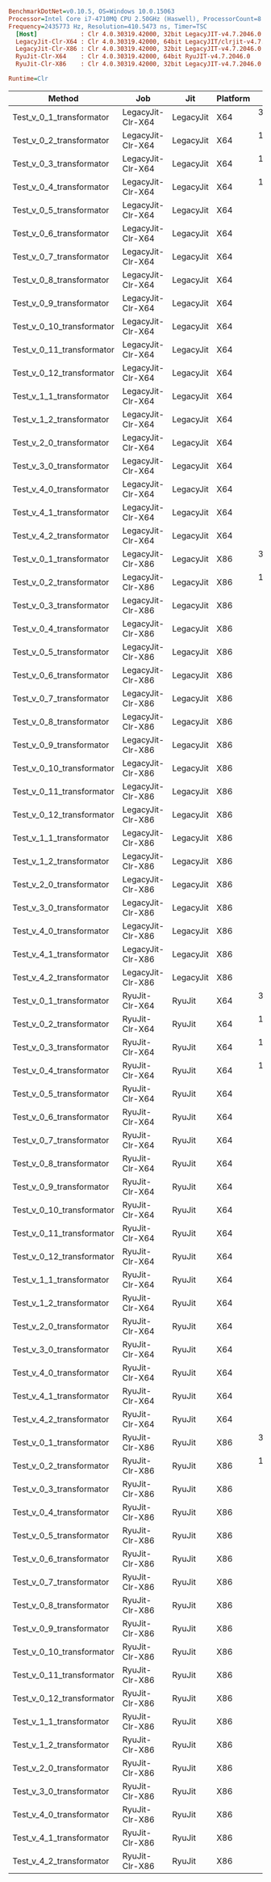 ``` ini

BenchmarkDotNet=v0.10.5, OS=Windows 10.0.15063
Processor=Intel Core i7-4710MQ CPU 2.50GHz (Haswell), ProcessorCount=8
Frequency=2435773 Hz, Resolution=410.5473 ns, Timer=TSC
  [Host]            : Clr 4.0.30319.42000, 32bit LegacyJIT-v4.7.2046.0
  LegacyJit-Clr-X64 : Clr 4.0.30319.42000, 64bit LegacyJIT/clrjit-v4.7.2046.0;compatjit-v4.7.2046.0
  LegacyJit-Clr-X86 : Clr 4.0.30319.42000, 32bit LegacyJIT-v4.7.2046.0
  RyuJit-Clr-X64    : Clr 4.0.30319.42000, 64bit RyuJIT-v4.7.2046.0
  RyuJit-Clr-X86    : Clr 4.0.30319.42000, 32bit LegacyJIT-v4.7.2046.0

Runtime=Clr  

```
 |                    Method |               Job |       Jit | Platform |      Mean |     Error |    StdDev | Scaled |     Gen 0 | Allocated |
 |-------------------------- |------------------ |---------- |--------- |----------:|----------:|----------:|-------:|----------:|----------:|
 |  Test_v_0_1_transformator | LegacyJit-Clr-X64 | LegacyJit |      X64 | 39.693 ms | 0.1682 ms | 0.1491 ms |   1.00 | 7308.3333 |   23.8 MB |
 |  Test_v_0_2_transformator | LegacyJit-Clr-X64 | LegacyJit |      X64 | 12.837 ms | 0.0422 ms | 0.0353 ms |   0.32 | 2964.5833 |    9.3 MB |
 |  Test_v_0_3_transformator | LegacyJit-Clr-X64 | LegacyJit |      X64 | 11.538 ms | 0.0453 ms | 0.0423 ms |   0.29 | 2163.5417 |   6.94 MB |
 |  Test_v_0_4_transformator | LegacyJit-Clr-X64 | LegacyJit |      X64 | 11.583 ms | 0.0528 ms | 0.0494 ms |   0.29 | 2138.5417 |   6.94 MB |
 |  Test_v_0_5_transformator | LegacyJit-Clr-X64 | LegacyJit |      X64 |  6.424 ms | 0.0188 ms | 0.0166 ms |   0.16 | 1794.7917 |    5.6 MB |
 |  Test_v_0_6_transformator | LegacyJit-Clr-X64 | LegacyJit |      X64 |  5.419 ms | 0.0143 ms | 0.0127 ms |   0.14 | 2280.7292 |   7.06 MB |
 |  Test_v_0_7_transformator | LegacyJit-Clr-X64 | LegacyJit |      X64 |  3.769 ms | 0.0212 ms | 0.0199 ms |   0.09 | 2222.1354 |   6.79 MB |
 |  Test_v_0_8_transformator | LegacyJit-Clr-X64 | LegacyJit |      X64 |  3.588 ms | 0.0075 ms | 0.0071 ms |   0.09 | 1608.8542 |   4.95 MB |
 |  Test_v_0_9_transformator | LegacyJit-Clr-X64 | LegacyJit |      X64 |  2.707 ms | 0.0083 ms | 0.0078 ms |   0.07 | 1609.8958 |   4.95 MB |
 | Test_v_0_10_transformator | LegacyJit-Clr-X64 | LegacyJit |      X64 |  2.514 ms | 0.0122 ms | 0.0114 ms |   0.06 | 1609.8958 |   4.95 MB |
 | Test_v_0_11_transformator | LegacyJit-Clr-X64 | LegacyJit |      X64 |  2.482 ms | 0.0086 ms | 0.0080 ms |   0.06 | 1608.8542 |   4.95 MB |
 | Test_v_0_12_transformator | LegacyJit-Clr-X64 | LegacyJit |      X64 |  2.666 ms | 0.0102 ms | 0.0095 ms |   0.07 | 1854.1667 |   5.68 MB |
 |  Test_v_1_1_transformator | LegacyJit-Clr-X64 | LegacyJit |      X64 |  2.855 ms | 0.0125 ms | 0.0110 ms |   0.07 | 1609.8958 |   4.95 MB |
 |  Test_v_1_2_transformator | LegacyJit-Clr-X64 | LegacyJit |      X64 |  2.689 ms | 0.0115 ms | 0.0107 ms |   0.07 | 1609.8958 |   4.95 MB |
 |  Test_v_2_0_transformator | LegacyJit-Clr-X64 | LegacyJit |      X64 |  2.484 ms | 0.0085 ms | 0.0079 ms |   0.06 | 1602.6042 |   4.95 MB |
 |  Test_v_3_0_transformator | LegacyJit-Clr-X64 | LegacyJit |      X64 |  3.487 ms | 0.0130 ms | 0.0121 ms |   0.09 | 1313.0208 |   4.06 MB |
 |  Test_v_4_0_transformator | LegacyJit-Clr-X64 | LegacyJit |      X64 |  5.274 ms | 0.0276 ms | 0.0258 ms |   0.13 | 1263.5417 |      4 MB |
 |  Test_v_4_1_transformator | LegacyJit-Clr-X64 | LegacyJit |      X64 |  5.219 ms | 0.0191 ms | 0.0178 ms |   0.13 | 1263.5417 |      4 MB |
 |  Test_v_4_2_transformator | LegacyJit-Clr-X64 | LegacyJit |      X64 |  4.388 ms | 0.0317 ms | 0.0264 ms |   0.11 |  933.3333 |   3.02 MB |
 |  Test_v_0_1_transformator | LegacyJit-Clr-X86 | LegacyJit |      X86 | 38.067 ms | 0.1731 ms | 0.1446 ms |   1.00 | 4758.3333 |  16.31 MB |
 |  Test_v_0_2_transformator | LegacyJit-Clr-X86 | LegacyJit |      X86 | 11.260 ms | 0.0358 ms | 0.0335 ms |   0.30 | 2417.7083 |   7.69 MB |
 |  Test_v_0_3_transformator | LegacyJit-Clr-X86 | LegacyJit |      X86 |  9.745 ms | 0.0354 ms | 0.0331 ms |   0.26 | 1831.2500 |   5.91 MB |
 |  Test_v_0_4_transformator | LegacyJit-Clr-X86 | LegacyJit |      X86 |  9.768 ms | 0.0493 ms | 0.0462 ms |   0.26 | 1831.2500 |   5.91 MB |
 |  Test_v_0_5_transformator | LegacyJit-Clr-X86 | LegacyJit |      X86 |  5.550 ms | 0.0195 ms | 0.0182 ms |   0.15 | 1545.8333 |   4.88 MB |
 |  Test_v_0_6_transformator | LegacyJit-Clr-X86 | LegacyJit |      X86 |  5.157 ms | 0.0224 ms | 0.0209 ms |   0.14 | 2029.1667 |   6.29 MB |
 |  Test_v_0_7_transformator | LegacyJit-Clr-X86 | LegacyJit |      X86 |  3.804 ms | 0.0105 ms | 0.0093 ms |   0.10 | 1996.8750 |    6.1 MB |
 |  Test_v_0_8_transformator | LegacyJit-Clr-X86 | LegacyJit |      X86 |  3.343 ms | 0.0662 ms | 0.0736 ms |   0.09 | 1400.7813 |   4.33 MB |
 |  Test_v_0_9_transformator | LegacyJit-Clr-X86 | LegacyJit |      X86 |  2.455 ms | 0.0098 ms | 0.0092 ms |   0.06 | 1404.9479 |   4.33 MB |
 | Test_v_0_10_transformator | LegacyJit-Clr-X86 | LegacyJit |      X86 |  2.435 ms | 0.0246 ms | 0.0206 ms |   0.06 | 1401.8229 |   4.33 MB |
 | Test_v_0_11_transformator | LegacyJit-Clr-X86 | LegacyJit |      X86 |  2.429 ms | 0.0081 ms | 0.0076 ms |   0.06 | 1402.8646 |   4.33 MB |
 | Test_v_0_12_transformator | LegacyJit-Clr-X86 | LegacyJit |      X86 |  2.561 ms | 0.0127 ms | 0.0119 ms |   0.07 | 1522.9167 |   4.69 MB |
 |  Test_v_1_1_transformator | LegacyJit-Clr-X86 | LegacyJit |      X86 |  2.390 ms | 0.0073 ms | 0.0069 ms |   0.06 | 1405.9896 |   4.33 MB |
 |  Test_v_1_2_transformator | LegacyJit-Clr-X86 | LegacyJit |      X86 |  2.424 ms | 0.0059 ms | 0.0046 ms |   0.06 | 1401.8229 |   4.33 MB |
 |  Test_v_2_0_transformator | LegacyJit-Clr-X86 | LegacyJit |      X86 |  2.947 ms | 0.0108 ms | 0.0095 ms |   0.08 | 1404.9479 |   4.33 MB |
 |  Test_v_3_0_transformator | LegacyJit-Clr-X86 | LegacyJit |      X86 |  3.428 ms | 0.0121 ms | 0.0113 ms |   0.09 | 1107.8125 |   3.46 MB |
 |  Test_v_4_0_transformator | LegacyJit-Clr-X86 | LegacyJit |      X86 |  5.048 ms | 0.0995 ms | 0.0931 ms |   0.13 |  930.7292 |   3.04 MB |
 |  Test_v_4_1_transformator | LegacyJit-Clr-X86 | LegacyJit |      X86 |  5.210 ms | 0.0383 ms | 0.0340 ms |   0.14 |  930.7292 |   3.04 MB |
 |  Test_v_4_2_transformator | LegacyJit-Clr-X86 | LegacyJit |      X86 |  3.932 ms | 0.0221 ms | 0.0207 ms |   0.10 |  712.5000 |   2.35 MB |
 |  Test_v_0_1_transformator |    RyuJit-Clr-X64 |    RyuJit |      X64 | 39.947 ms | 0.1297 ms | 0.1214 ms |   1.00 | 7325.0000 |   23.8 MB |
 |  Test_v_0_2_transformator |    RyuJit-Clr-X64 |    RyuJit |      X64 | 12.876 ms | 0.0700 ms | 0.0654 ms |   0.32 | 2964.5833 |    9.3 MB |
 |  Test_v_0_3_transformator |    RyuJit-Clr-X64 |    RyuJit |      X64 | 11.731 ms | 0.1396 ms | 0.1237 ms |   0.29 | 2167.7083 |   6.94 MB |
 |  Test_v_0_4_transformator |    RyuJit-Clr-X64 |    RyuJit |      X64 | 11.694 ms | 0.0364 ms | 0.0341 ms |   0.29 | 2151.0417 |   6.94 MB |
 |  Test_v_0_5_transformator |    RyuJit-Clr-X64 |    RyuJit |      X64 |  6.513 ms | 0.1231 ms | 0.1317 ms |   0.16 | 1784.3750 |    5.6 MB |
 |  Test_v_0_6_transformator |    RyuJit-Clr-X64 |    RyuJit |      X64 |  5.542 ms | 0.0258 ms | 0.0241 ms |   0.14 | 2280.7292 |   7.06 MB |
 |  Test_v_0_7_transformator |    RyuJit-Clr-X64 |    RyuJit |      X64 |  3.902 ms | 0.0099 ms | 0.0088 ms |   0.10 | 2223.1771 |   6.79 MB |
 |  Test_v_0_8_transformator |    RyuJit-Clr-X64 |    RyuJit |      X64 |  3.475 ms | 0.0114 ms | 0.0107 ms |   0.09 | 1608.8542 |   4.95 MB |
 |  Test_v_0_9_transformator |    RyuJit-Clr-X64 |    RyuJit |      X64 |  2.545 ms | 0.0069 ms | 0.0064 ms |   0.06 | 1605.7292 |   4.95 MB |
 | Test_v_0_10_transformator |    RyuJit-Clr-X64 |    RyuJit |      X64 |  2.512 ms | 0.0079 ms | 0.0074 ms |   0.06 | 1609.8958 |   4.95 MB |
 | Test_v_0_11_transformator |    RyuJit-Clr-X64 |    RyuJit |      X64 |  2.498 ms | 0.0105 ms | 0.0099 ms |   0.06 | 1609.8958 |   4.95 MB |
 | Test_v_0_12_transformator |    RyuJit-Clr-X64 |    RyuJit |      X64 |  2.646 ms | 0.0078 ms | 0.0073 ms |   0.07 | 1854.1667 |   5.68 MB |
 |  Test_v_1_1_transformator |    RyuJit-Clr-X64 |    RyuJit |      X64 |  2.585 ms | 0.0074 ms | 0.0062 ms |   0.06 | 1608.8542 |   4.95 MB |
 |  Test_v_1_2_transformator |    RyuJit-Clr-X64 |    RyuJit |      X64 |  2.622 ms | 0.0106 ms | 0.0100 ms |   0.07 | 1607.8125 |   4.95 MB |
 |  Test_v_2_0_transformator |    RyuJit-Clr-X64 |    RyuJit |      X64 |  2.492 ms | 0.0096 ms | 0.0075 ms |   0.06 | 1608.8542 |   4.95 MB |
 |  Test_v_3_0_transformator |    RyuJit-Clr-X64 |    RyuJit |      X64 |  3.536 ms | 0.0078 ms | 0.0073 ms |   0.09 | 1317.1875 |   4.06 MB |
 |  Test_v_4_0_transformator |    RyuJit-Clr-X64 |    RyuJit |      X64 |  4.905 ms | 0.0235 ms | 0.0220 ms |   0.12 | 1263.5417 |      4 MB |
 |  Test_v_4_1_transformator |    RyuJit-Clr-X64 |    RyuJit |      X64 |  4.843 ms | 0.0147 ms | 0.0138 ms |   0.12 | 1261.4583 |      4 MB |
 |  Test_v_4_2_transformator |    RyuJit-Clr-X64 |    RyuJit |      X64 |  4.031 ms | 0.0107 ms | 0.0083 ms |   0.10 |  929.1667 |   3.02 MB |
 |  Test_v_0_1_transformator |    RyuJit-Clr-X86 |    RyuJit |      X86 | 37.527 ms | 0.1466 ms | 0.1371 ms |   1.00 | 4808.3333 |  16.31 MB |
 |  Test_v_0_2_transformator |    RyuJit-Clr-X86 |    RyuJit |      X86 | 11.261 ms | 0.0349 ms | 0.0326 ms |   0.30 | 2396.8750 |   7.69 MB |
 |  Test_v_0_3_transformator |    RyuJit-Clr-X86 |    RyuJit |      X86 |  9.757 ms | 0.0585 ms | 0.0519 ms |   0.26 | 1835.4167 |   5.91 MB |
 |  Test_v_0_4_transformator |    RyuJit-Clr-X86 |    RyuJit |      X86 |  9.739 ms | 0.0440 ms | 0.0411 ms |   0.26 | 1835.4167 |   5.91 MB |
 |  Test_v_0_5_transformator |    RyuJit-Clr-X86 |    RyuJit |      X86 |  5.510 ms | 0.0202 ms | 0.0188 ms |   0.15 | 1552.0833 |   4.88 MB |
 |  Test_v_0_6_transformator |    RyuJit-Clr-X86 |    RyuJit |      X86 |  5.153 ms | 0.0306 ms | 0.0287 ms |   0.14 | 2012.5000 |   6.29 MB |
 |  Test_v_0_7_transformator |    RyuJit-Clr-X86 |    RyuJit |      X86 |  3.773 ms | 0.0099 ms | 0.0087 ms |   0.10 | 1990.6250 |    6.1 MB |
 |  Test_v_0_8_transformator |    RyuJit-Clr-X86 |    RyuJit |      X86 |  3.275 ms | 0.0083 ms | 0.0078 ms |   0.09 | 1398.6979 |   4.33 MB |
 |  Test_v_0_9_transformator |    RyuJit-Clr-X86 |    RyuJit |      X86 |  2.455 ms | 0.0085 ms | 0.0079 ms |   0.07 | 1404.9479 |   4.33 MB |
 | Test_v_0_10_transformator |    RyuJit-Clr-X86 |    RyuJit |      X86 |  2.422 ms | 0.0073 ms | 0.0068 ms |   0.06 | 1408.0729 |   4.33 MB |
 | Test_v_0_11_transformator |    RyuJit-Clr-X86 |    RyuJit |      X86 |  2.428 ms | 0.0087 ms | 0.0082 ms |   0.06 | 1403.9063 |   4.33 MB |
 | Test_v_0_12_transformator |    RyuJit-Clr-X86 |    RyuJit |      X86 |  2.557 ms | 0.0063 ms | 0.0056 ms |   0.07 | 1522.9167 |   4.69 MB |
 |  Test_v_1_1_transformator |    RyuJit-Clr-X86 |    RyuJit |      X86 |  2.406 ms | 0.0078 ms | 0.0069 ms |   0.06 | 1400.7813 |   4.33 MB |
 |  Test_v_1_2_transformator |    RyuJit-Clr-X86 |    RyuJit |      X86 |  2.411 ms | 0.0123 ms | 0.0096 ms |   0.06 | 1400.7813 |   4.33 MB |
 |  Test_v_2_0_transformator |    RyuJit-Clr-X86 |    RyuJit |      X86 |  2.950 ms | 0.0106 ms | 0.0099 ms |   0.08 | 1399.7396 |   4.33 MB |
 |  Test_v_3_0_transformator |    RyuJit-Clr-X86 |    RyuJit |      X86 |  3.404 ms | 0.0078 ms | 0.0073 ms |   0.09 | 1108.8542 |   3.46 MB |
 |  Test_v_4_0_transformator |    RyuJit-Clr-X86 |    RyuJit |      X86 |  4.975 ms | 0.0193 ms | 0.0181 ms |   0.13 |  920.3125 |   3.04 MB |
 |  Test_v_4_1_transformator |    RyuJit-Clr-X86 |    RyuJit |      X86 |  5.222 ms | 0.0175 ms | 0.0164 ms |   0.14 |  939.0625 |   3.04 MB |
 |  Test_v_4_2_transformator |    RyuJit-Clr-X86 |    RyuJit |      X86 |  3.923 ms | 0.0254 ms | 0.0238 ms |   0.10 |  746.8750 |   2.35 MB |
